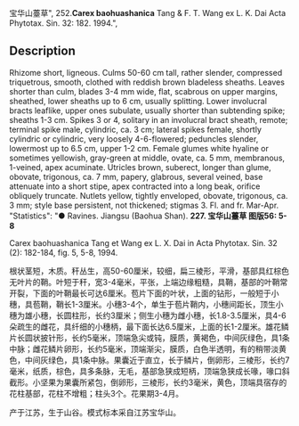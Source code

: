 宝华山薹草",
252.**Carex baohuashanica** Tang & F. T. Wang ex L. K. Dai Acta Phytotax. Sin. 32: 182. 1994.",

## Description
Rhizome short, ligneous. Culms 50-60 cm tall, rather slender, compressed triquetrous, smooth, clothed with reddish brown bladeless sheaths. Leaves shorter than culm, blades 3-4 mm wide, flat, scabrous on upper margins, sheathed, lower sheaths up to 6 cm, usually splitting. Lower involucral bracts leaflike, upper ones subulate, usually shorter than subtending spike; sheaths 1-3 cm. Spikes 3 or 4, solitary in an involucral bract sheath, remote; terminal spike male, cylindric, ca. 3 cm; lateral spikes female, shortly cylindric or cylindric, very loosely 4-6-flowered; peduncles slender, lowermost up to 6.5 cm, upper 1-2 cm. Female glumes white hyaline or sometimes yellowish, gray-green at middle, ovate, ca. 5 mm, membranous, 1-veined, apex acuminate. Utricles brown, suberect, longer than glume, obovate, trigonous, ca. 7 mm, papery, glabrous, several veined, base attenuate into a short stipe, apex contracted into a long beak, orifice obliquely truncate. Nutlets yellow, tightly enveloped, obovate, trigonous, ca. 3 mm; style base persistent, not thickened; stigmas 3. Fl. and fr. Mar-Apr.
  "Statistics": "● Ravines. Jiangsu (Baohua Shan).
**227. 宝华山薹草 图版56: 5-8**

Carex baohuashanica Tang et Wang ex L. X. Dai in Acta Phytotax. Sin. 32 (2): 182-184, fig. 5, 5-8, 1994.

根状茎短，木质。秆丛生，高50-60厘米，较细，扁三棱形，平滑，基部具红棕色无叶片的鞘。叶短于秆，宽3-4毫米，平张，上端边缘粗糙，具鞘，基部的叶鞘常开裂，下面的叶鞘最长可达6厘米。苞片下面的叶状，上面的钻形，一般短于小穗，具苞鞘，鞘长1-3厘米。小穗3-4个，单生于苞片鞘内，小穗间距长，顶生小穗为雄小穗，长圆柱形，长约3厘米；侧生小穗为雌小穗，长1.8-3.5厘米，具4-6朵疏生的雌花，具纤细的小穗柄，最下面长达6.5厘米，上面的长1-2厘米。雄花鳞片长圆状披针形，长约5毫米，顶端急尖或钝，膜质，黄褐色，中间灰绿色，具1条中脉；雌花鳞片卵形，长约5毫米，顶端渐尖，膜质，白色半透明，有的稍带淡黄色，中间灰绿色，具1条中脉。果囊近于直立，长于鳞片，倒卵形，三棱形，长约7毫米，纸质，棕色，具多条脉，无毛，基部急狭成短柄，顶端急狭成长喙，喙口斜截形。小坚果为果囊所紧包，倒卵形，三棱形，长约3毫米，黄色，顶端具宿存的花柱基部，花柱不增粗；柱头3个。花果期3-4月。

产于江苏，生于山谷。模式标本采自江苏宝华山。
